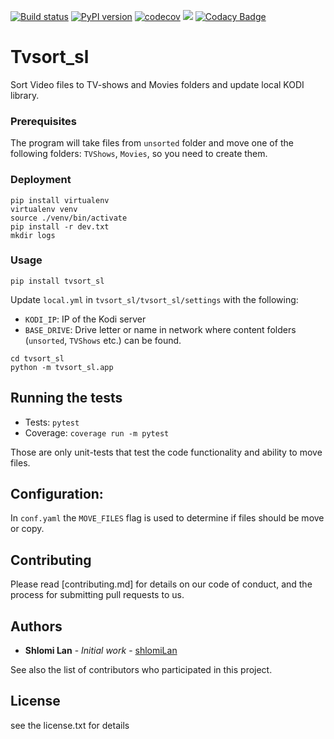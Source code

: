 [![Build status](https://ci.appveyor.com/api/projects/status/1fec2l6od2qgyqvl?svg=true)](https://ci.appveyor.com/project/shlomiLan/tvsort-sl)
[![PyPI version](https://badge.fury.io/py/tvsort_sl.svg)](https://badge.fury.io/py/tvsort_sl)
[![codecov](https://codecov.io/gh/shlomiLan/tvsort_sl/branch/master/graph/badge.svg)](https://codecov.io/gh/shlomiLan/tvsort_sl)
![](https://img.shields.io/github/downloads/shlomiLan/tvsort_sl/total.svg)
[![Codacy Badge](https://api.codacy.com/project/badge/Grade/d3353839b44e4a3d9d09815f40c92616)](https://www.codacy.com/app/public/tvsort_sl?utm_source=github.com&amp;utm_medium=referral&amp;utm_content=shlomiLan/tvsort_sl&amp;utm_campaign=Badge_Grade)

# Tvsort_sl

Sort Video files to TV-shows and Movies folders and update local KODI library.

### Prerequisites

The program will take files from `unsorted` folder and move one of the following folders: `TVShows`, `Movies`, so you need to create them.

### Deployment

```
pip install virtualenv
virtualenv venv
source ./venv/bin/activate
pip install -r dev.txt
mkdir logs
```

### Usage
```
pip install tvsort_sl 
```

Update `local.yml` in `tvsort_sl/tvsort_sl/settings` with the following:
* `KODI_IP`: IP of the Kodi server
* `BASE_DRIVE`: Drive letter or name in network where content folders (`unsorted`, `TVShows` etc.) can be found.

```
cd tvsort_sl
python -m tvsort_sl.app
```

## Running the tests

* Tests: `pytest`
* Coverage: `coverage run -m pytest`

Those are only unit-tests that test the code functionality and ability to move files.

## Configuration:
In `conf.yaml` the `MOVE_FILES` flag is used to determine if files should be move or copy. 

## Contributing

Please read [contributing.md] for details on our code of conduct, and the process for submitting pull requests to us.

## Authors

* **Shlomi Lan** - *Initial work* - [shlomiLan](https://github.com/shlomiLan)

See also the list of contributors who participated in this project.

## License

see the license.txt for details
